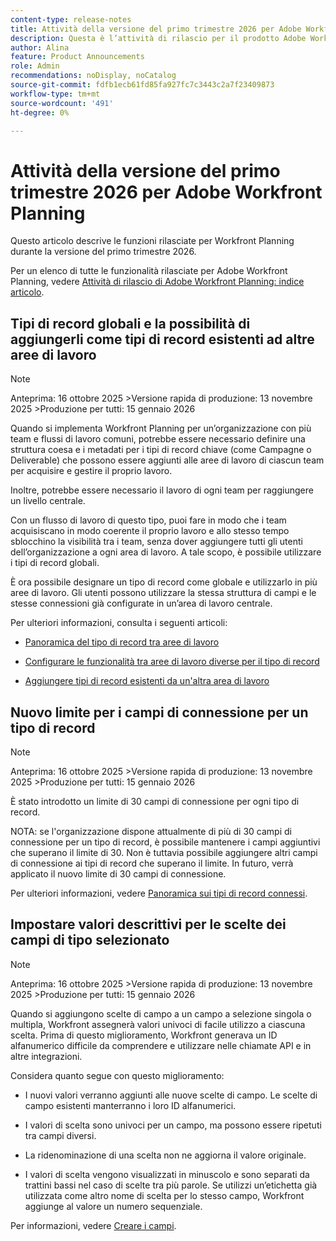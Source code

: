 ```yaml
---
content-type: release-notes
title: Attività della versione del primo trimestre 2026 per Adobe Workfront Planning
description: Questa è l’attività di rilascio per il prodotto Adobe Workfront Planning per il primo trimestre 2026.
author: Alina
feature: Product Announcements
role: Admin
recommendations: noDisplay, noCatalog
source-git-commit: fdfb1ecb61fd85fa927fc7c3443c2a7f23409873
workflow-type: tm+mt
source-wordcount: '491'
ht-degree: 0%

---
```


# Attività della versione del primo trimestre 2026 per Adobe Workfront Planning

Questo articolo descrive le funzioni rilasciate per Workfront Planning durante la versione del primo trimestre 2026.

<!--keep the sentence below for all future quarterly release pages-->

Per un elenco di tutte le funzionalità rilasciate per Adobe Workfront Planning, vedere [Attività di rilascio di Adobe Workfront Planning: indice articolo](/help/quicksilver/product-announcements/product-releases/planning-release-activity/planning-release-activity-article-index.md).


## Tipi di record globali e la possibilità di aggiungerli come tipi di record esistenti ad altre aree di lavoro

>[!NOTE]
>
>Anteprima: 16 ottobre 2025
>&#x200B;>Versione rapida di produzione: 13 novembre 2025
>&#x200B;>Produzione per tutti: 15 gennaio 2026

Quando si implementa Workfront Planning per un’organizzazione con più team e flussi di lavoro comuni, potrebbe essere necessario definire una struttura coesa e i metadati per i tipi di record chiave (come Campagne o Deliverable) che possono essere aggiunti alle aree di lavoro di ciascun team per acquisire e gestire il proprio lavoro.

Inoltre, potrebbe essere necessario il lavoro di ogni team per raggiungere un livello centrale.

Con un flusso di lavoro di questo tipo, puoi fare in modo che i team acquisiscano in modo coerente il proprio lavoro e allo stesso tempo sblocchino la visibilità tra i team, senza dover aggiungere tutti gli utenti dell’organizzazione a ogni area di lavoro. A tale scopo, è possibile utilizzare i tipi di record globali.

È ora possibile designare un tipo di record come globale e utilizzarlo in più aree di lavoro. Gli utenti possono utilizzare la stessa struttura di campi e le stesse connessioni già configurate in un’area di lavoro centrale.

Per ulteriori informazioni, consulta i seguenti articoli:

* [Panoramica del tipo di record tra aree di lavoro](/help/quicksilver/planning/architecture/cross-workspace-record-types-overview.md)

* [Configurare le funzionalità tra aree di lavoro diverse per il tipo di record](/help/quicksilver/planning/architecture/configure-record-type-cross-workspace-capabilities.md)

* [Aggiungere tipi di record esistenti da un&#39;altra area di lavoro](/help/quicksilver/planning/architecture/add-existing-record-types-from-another-workspace.md)

## Nuovo limite per i campi di connessione per un tipo di record

>[!NOTE]
>
>Anteprima: 16 ottobre 2025
>&#x200B;>Versione rapida di produzione: 13 novembre 2025
>&#x200B;>Produzione per tutti: 15 gennaio 2026

È stato introdotto un limite di 30 campi di connessione per ogni tipo di record.

NOTA: se l&#39;organizzazione dispone attualmente di più di 30 campi di connessione per un tipo di record, è possibile mantenere i campi aggiuntivi che superano il limite di 30. Non è tuttavia possibile aggiungere altri campi di connessione ai tipi di record che superano il limite. In futuro, verrà applicato il nuovo limite di 30 campi di connessione.

Per ulteriori informazioni, vedere [Panoramica sui tipi di record connessi](/help/quicksilver/planning/architecture/connect-record-types-overview.md).

## Impostare valori descrittivi per le scelte dei campi di tipo selezionato

>[!NOTE]
>
>Anteprima: 16 ottobre 2025
>&#x200B;>Versione rapida di produzione: 13 novembre 2025
>&#x200B;>Produzione per tutti: 15 gennaio 2026

Quando si aggiungono scelte di campo a un campo a selezione singola o multipla, Workfront assegnerà valori univoci di facile utilizzo a ciascuna scelta. Prima di questo miglioramento, Workfront generava un ID alfanumerico difficile da comprendere e utilizzare nelle chiamate API e in altre integrazioni.

Considera quanto segue con questo miglioramento:

* I nuovi valori verranno aggiunti alle nuove scelte di campo. Le scelte di campo esistenti manterranno i loro ID alfanumerici.

* I valori di scelta sono univoci per un campo, ma possono essere ripetuti tra campi diversi.

* La ridenominazione di una scelta non ne aggiorna il valore originale.

* I valori di scelta vengono visualizzati in minuscolo e sono separati da trattini bassi nel caso di scelte tra più parole. Se utilizzi un’etichetta già utilizzata come altro nome di scelta per lo stesso campo, Workfront aggiunge al valore un numero sequenziale.

Per informazioni, vedere [Creare i campi](/help/quicksilver/planning/fields/create-fields.md).